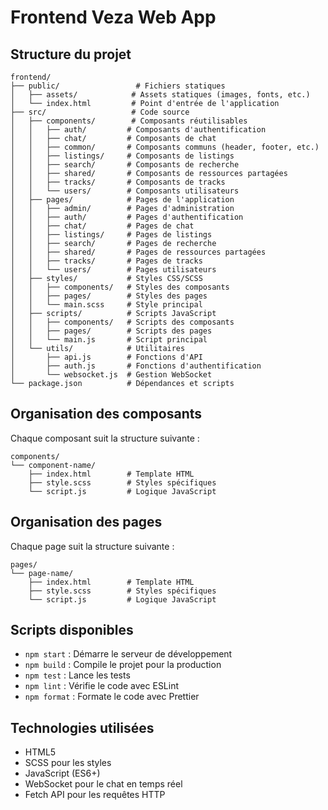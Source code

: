 # Frontend Veza Web App

## Structure du projet

```
frontend/
├── public/                 # Fichiers statiques
│   ├── assets/            # Assets statiques (images, fonts, etc.)
│   └── index.html         # Point d'entrée de l'application
├── src/                   # Code source
│   ├── components/        # Composants réutilisables
│   │   ├── auth/         # Composants d'authentification
│   │   ├── chat/         # Composants de chat
│   │   ├── common/       # Composants communs (header, footer, etc.)
│   │   ├── listings/     # Composants de listings
│   │   ├── search/       # Composants de recherche
│   │   ├── shared/       # Composants de ressources partagées
│   │   ├── tracks/       # Composants de tracks
│   │   └── users/        # Composants utilisateurs
│   ├── pages/            # Pages de l'application
│   │   ├── admin/        # Pages d'administration
│   │   ├── auth/         # Pages d'authentification
│   │   ├── chat/         # Pages de chat
│   │   ├── listings/     # Pages de listings
│   │   ├── search/       # Pages de recherche
│   │   ├── shared/       # Pages de ressources partagées
│   │   ├── tracks/       # Pages de tracks
│   │   └── users/        # Pages utilisateurs
│   ├── styles/           # Styles CSS/SCSS
│   │   ├── components/   # Styles des composants
│   │   ├── pages/        # Styles des pages
│   │   └── main.scss     # Style principal
│   ├── scripts/          # Scripts JavaScript
│   │   ├── components/   # Scripts des composants
│   │   ├── pages/        # Scripts des pages
│   │   └── main.js       # Script principal
│   └── utils/            # Utilitaires
│       ├── api.js        # Fonctions d'API
│       ├── auth.js       # Fonctions d'authentification
│       └── websocket.js  # Gestion WebSocket
└── package.json          # Dépendances et scripts
```

## Organisation des composants

Chaque composant suit la structure suivante :
```
components/
└── component-name/
    ├── index.html        # Template HTML
    ├── style.scss        # Styles spécifiques
    └── script.js         # Logique JavaScript
```

## Organisation des pages

Chaque page suit la structure suivante :
```
pages/
└── page-name/
    ├── index.html        # Template HTML
    ├── style.scss        # Styles spécifiques
    └── script.js         # Logique JavaScript
```

## Scripts disponibles

- `npm start` : Démarre le serveur de développement
- `npm build` : Compile le projet pour la production
- `npm test` : Lance les tests
- `npm lint` : Vérifie le code avec ESLint
- `npm format` : Formate le code avec Prettier

## Technologies utilisées

- HTML5
- SCSS pour les styles
- JavaScript (ES6+)
- WebSocket pour le chat en temps réel
- Fetch API pour les requêtes HTTP 